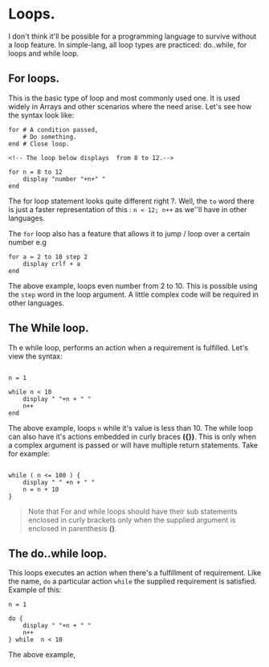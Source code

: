 # Loops.
I don't think it'll be possible for a programming language to survive without a loop feature. In simple-lang, all loop types are practiced: do..while, for loops and while loop.
## For loops.
This is the basic type of loop and most commonly used one. It is used widely in Arrays and other scenarios where the need arise. Let's see how the syntax look like:

```
for # A condition passed,
    # Do something. 
end # Close loop.

<!-- The loop below displays  from 8 to 12.-->

for n = 8 to 12 
	display "number "+n+" "
end

```
The for loop statement looks quite different right ?. Well, the `to` word there is just a faster representation of this : `n < 12; n++` as we''ll have in other languages.

The `for` loop also has a feature that allows it to  jump / loop over a certain number e.g

```
for a = 2 to 10 step 2
	display crlf + a
end
```

The above example, loops even number from 2 to 10. This is possible using the `step` word in the loop argument. A little complex code will be required in other languages.

## The While loop.
Th e while loop, performs an action when a requirement is fulfilled. Let's view the syntax:
``` While loop

n = 1

while n < 10  
	display " "+n + " "
	n++
end

```
The above example, loops `n` while it's value is less than 10. The while loop can also have it's actions embedded in curly braces __({})__. This is only when a complex argument is passed or will have multiple return statements. Take for example:
```

while ( n <= 100 ) {
	display " " +n + " "
	n = n + 10
}

```
> Note that For and while loops should have their sub statements enclosed in curly brackets only when the supplied argument is enclosed in parenthesis __()__.

## The do..while loop.
This loops executes an action when there's a fulfillment of requirement. Like the name, `do` a particular action `while` the supplied requirement is satisfied. Example of this:

```
n = 1

do {
	display " "+n + " "
	n++
} while  n < 10 

```
The above example,